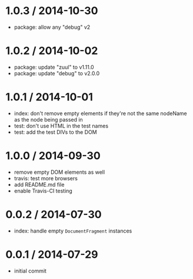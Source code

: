 
1.0.3 / 2014-10-30
==================

 * package: allow any "debug" v2

1.0.2 / 2014-10-02
==================

 * package: update "zuul" to v1.11.0
 * package: update "debug" to v2.0.0

1.0.1 / 2014-10-01
==================

 * index: don't remove empty elements if they're not the same nodeName as the node being passed in
 * test: don't use HTML in the test names
 * test: add the test DIVs to the DOM

1.0.0 / 2014-09-30
==================

 * remove empty DOM elements as well
 * travis: test more browsers
 * add README.md file
 * enable Travis-CI testing

0.0.2 / 2014-07-30
==================

 * index: handle empty `DocumentFragment` instances

0.0.1 / 2014-07-29
==================

 * initial commit
